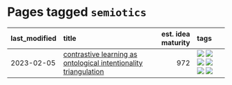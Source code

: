 # Pages tagged `semiotics`

|last_modified|title|est. idea maturity|tags
|:---|:---|---:|:---|
|2023-02-05|[contrastive learning as ontological intentionality triangulation](../contrastive_learning_as_ontological_intentionality_triangulation.md)|972|[![](https://img.shields.io/badge/tag-meta-834fc2)](../tags/meta.md) [![](https://img.shields.io/badge/tag-philosophy-a9524c)](../tags/philosophy.md) [![](https://img.shields.io/badge/tag-semiotics-ebbec3)](../tags/semiotics.md) [![](https://img.shields.io/badge/tag-synesthesia-112e27)](../tags/synesthesia.md) [![](https://img.shields.io/badge/tag-theory-da6994)](../tags/theory.md) [![](https://img.shields.io/badge/tag-wip-fecb83)](../tags/wip.md)|